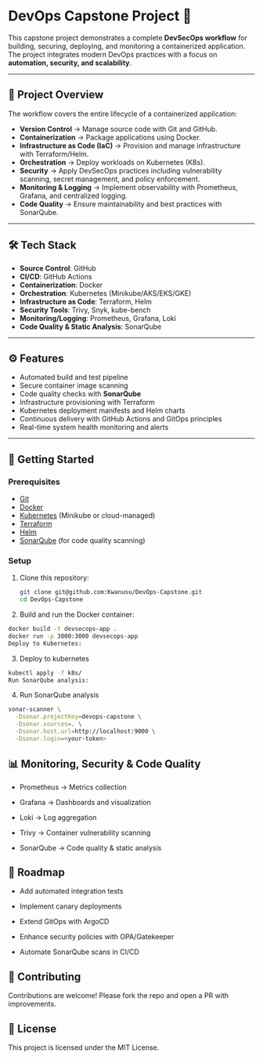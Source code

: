 # DevOps Capstone Project 🚀

This capstone project demonstrates a complete **DevSecOps workflow** for building, securing, deploying, and monitoring a containerized application.  
The project integrates modern DevOps practices with a focus on **automation, security, and scalability**.

---

## 🔑 Project Overview

The workflow covers the entire lifecycle of a containerized application:

- **Version Control** → Manage source code with Git and GitHub.
- **Containerization** → Package applications using Docker.
- **Infrastructure as Code (IaC)** → Provision and manage infrastructure with Terraform/Helm.
- **Orchestration** → Deploy workloads on Kubernetes (K8s).
- **Security** → Apply DevSecOps practices including vulnerability scanning, secret management, and policy enforcement.
- **Monitoring & Logging** → Implement observability with Prometheus, Grafana, and centralized logging.
- **Code Quality** → Ensure maintainability and best practices with SonarQube.

---

## 🛠️ Tech Stack

- **Source Control**: GitHub  
- **CI/CD**: GitHub Actions  
- **Containerization**: Docker  
- **Orchestration**: Kubernetes (Minikube/AKS/EKS/GKE)  
- **Infrastructure as Code**: Terraform, Helm  
- **Security Tools**: Trivy, Snyk, kube-bench  
- **Monitoring/Logging**: Prometheus, Grafana, Loki  
- **Code Quality & Static Analysis**: SonarQube  

---

## ⚙️ Features

- Automated build and test pipeline  
- Secure container image scanning  
- Code quality checks with **SonarQube**  
- Infrastructure provisioning with Terraform  
- Kubernetes deployment manifests and Helm charts  
- Continuous delivery with GitHub Actions and GitOps principles  
- Real-time system health monitoring and alerts  

---

## 🚀 Getting Started

### Prerequisites
- [Git](https://git-scm.com/)  
- [Docker](https://www.docker.com/)  
- [Kubernetes](https://kubernetes.io/) (Minikube or cloud-managed)  
- [Terraform](https://www.terraform.io/)  
- [Helm](https://helm.sh/)  
- [SonarQube](https://www.sonarqube.org/) (for code quality scanning)  

### Setup
1. Clone this repository:
   ```bash
   git clone git@github.com:Kwanusu/DevOps-Capstone.git
   cd DevOps-Capstone
   ```
2. Build and run the Docker container:

```bash
docker build -t devsecops-app .
docker run -p 3000:3000 devsecops-app
Deploy to Kubernetes:
```
3. Deploy to kubernetes
```bash
kubectl apply -f k8s/
Run SonarQube analysis:
```
4. Run SonarQube analysis
```bash
sonar-scanner \
  -Dsonar.projectKey=devops-capstone \
  -Dsonar.sources=. \
  -Dsonar.host.url=http://localhost:9000 \
  -Dsonar.login=<your-token>
```
## 📊 Monitoring, Security & Code Quality
- Prometheus → Metrics collection

- Grafana → Dashboards and visualization

- Loki → Log aggregation

- Trivy → Container vulnerability scanning

- SonarQube → Code quality & static analysis

## 📌 Roadmap
 - Add automated integration tests

 - Implement canary deployments

 - Extend GitOps with ArgoCD

 - Enhance security policies with OPA/Gatekeeper

 - Automate SonarQube scans in CI/CD

## 🤝 Contributing
Contributions are welcome! Please fork the repo and open a PR with improvements.

## 📜 License
This project is licensed under the MIT License.


